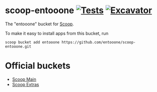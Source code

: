 # scoop-entooone [![Tests](https://github.com/entooone/scoop-entooone/actions/workflows/ci.yml/badge.svg)](https://github.com/entooone/scoop-entooone/actions/workflows/ci.yml) [![Excavator](https://github.com/entooone/scoop-entooone/actions/workflows/excavator.yml/badge.svg)](https://github.com/entooone/scoop-entooone/actions/workflows/excavator.yml)

The "entooone" bucket for [Scoop](http://scoop.sh).

To make it easy to install apps from this bucket, run

```
scoop bucket add entooone https://github.com/entooone/scoop-entooone.git
```

# Official buckets

- [Scoop Main](https://github.com/ScoopInstaller/Main)
- [Scoop Extras](https://github.com/ScoopInstaller/Extras)

